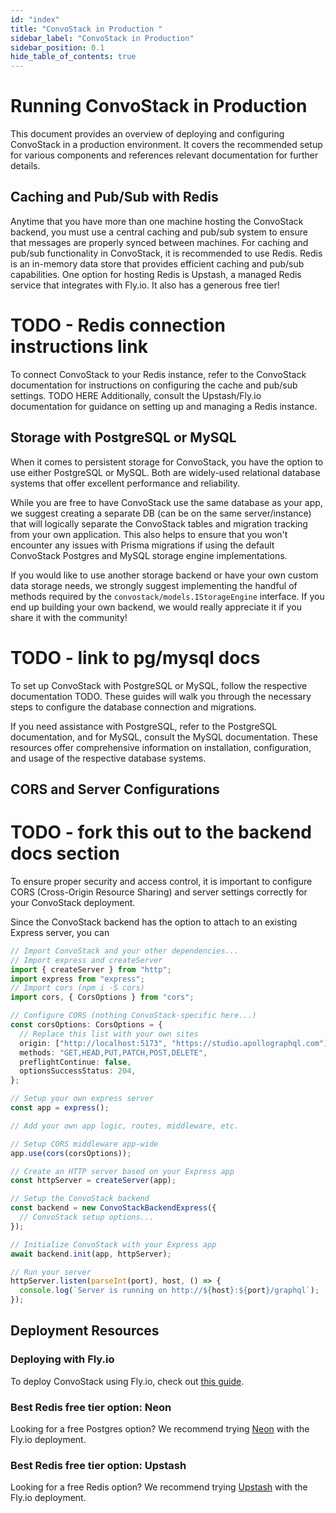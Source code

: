 ```yaml
---
id: "index"
title: "ConvoStack in Production "
sidebar_label: "ConvoStack in Production"
sidebar_position: 0.1
hide_table_of_contents: true
---
```


# Running ConvoStack in Production

This document provides an overview of deploying and configuring ConvoStack in a production environment. It covers the
recommended setup for various components and references relevant documentation for further details.

## Caching and Pub/Sub with Redis

Anytime that you have more than one machine hosting the ConvoStack backend, you must use a central caching and pub/sub
system to ensure that messages are properly synced between machines. For caching and pub/sub functionality in
ConvoStack, it is recommended to use Redis. Redis is an in-memory data store that provides efficient caching and pub/sub
capabilities. One option for hosting Redis is Upstash, a managed Redis service that integrates with Fly.io. It also has
a generous free tier!

# TODO - Redis connection instructions link

To connect ConvoStack to your Redis instance, refer to the ConvoStack documentation for instructions on configuring the
cache and pub/sub settings. TODO HERE Additionally, consult the Upstash/Fly.io documentation for guidance on setting up
and managing a Redis instance.

## Storage with PostgreSQL or MySQL

When it comes to persistent storage for ConvoStack, you have the option to use either PostgreSQL or MySQL. Both are
widely-used relational database systems that offer excellent performance and reliability.

While you are free to have ConvoStack use the same database as your app, we suggest creating a separate DB (can be on
the same server/instance) that will logically separate the ConvoStack tables and migration tracking from your own
application. This also helps to ensure that you won't encounter any issues with Prisma migrations if using the default
ConvoStack Postgres and MySQL storage engine implementations.

If you would like to use another storage backend or have your own custom data storage needs, we strongly suggest
implementing the handful of methods required by the `convostack/models.IStorageEngine` interface. If you end up building
your own backend,
we would really appreciate it if you share it with the community!

# TODO - link to pg/mysql docs

To set up ConvoStack with PostgreSQL or MySQL, follow the respective documentation TODO.
These guides will walk you through the necessary steps to configure the database connection and migrations.

If you need assistance with PostgreSQL, refer to the PostgreSQL documentation, and for MySQL, consult the MySQL
documentation. These resources offer comprehensive information on installation, configuration, and usage of the
respective database systems.

## CORS and Server Configurations

# TODO - fork this out to the backend docs section

To ensure proper security and access control, it is important to configure CORS (Cross-Origin Resource Sharing) and
server settings correctly for your ConvoStack deployment.

Since the ConvoStack backend has the option to attach to an existing Express server, you can

```typescript
// Import ConvoStack and your other dependencies...
// Import express and createServer
import { createServer } from "http";
import express from "express";
// Import cors (npm i -S cors)
import cors, { CorsOptions } from "cors";

// Configure CORS (nothing ConvoStack-specific here...)
const corsOptions: CorsOptions = {
  // Replace this list with your own sites
  origin: ["http://localhost:5173", "https://studio.apollographql.com"],
  methods: "GET,HEAD,PUT,PATCH,POST,DELETE",
  preflightContinue: false,
  optionsSuccessStatus: 204,
};

// Setup your own express server
const app = express();

// Add your own app logic, routes, middleware, etc.

// Setup CORS middleware app-wide
app.use(cors(corsOptions));

// Create an HTTP server based on your Express app
const httpServer = createServer(app);

// Setup the ConvoStack backend
const backend = new ConvoStackBackendExpress({
  // ConvoStack setup options...
});

// Initialize ConvoStack with your Express app
await backend.init(app, httpServer);

// Run your server
httpServer.listen(parseInt(port), host, () => {
  console.log(`Server is running on http://${host}:${port}/graphql`);
});
```

## Deployment Resources

### Deploying with Fly.io

To deploy ConvoStack using Fly.io, check out [this guide](./deploy-with-fly-io).

### Best Redis free tier option: Neon

Looking for a free Postgres option? We recommend trying [Neon](https://neon.tech/) with the Fly.io deployment.

### Best Redis free tier option: Upstash

Looking for a free Redis option? We recommend trying [Upstash](https://fly.io/docs/reference/redis/) with the Fly.io
deployment.
